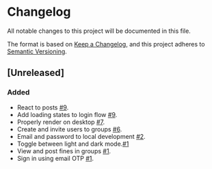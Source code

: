 # Changelog

All notable changes to this project will be documented in this file.

The format is based on [Keep a Changelog](https://keepachangelog.com/en/1.1.0/),
and this project adheres to [Semantic Versioning](https://semver.org/spec/v2.0.0.html).

## [Unreleased]

### Added

- React to posts [#9](https://github.com/hercobezuidenhout/doinfine/issues/11).
- Add loading states to login flow [#9](https://github.com/hercobezuidenhout/doinfine/issues/9).
- Properly render on desktop [#7](https://github.com/hercobezuidenhout/doinfine/issues/7).
- Create and invite users to groups [#6](https://github.com/hercobezuidenhout/doinfine/issues/6).
- Email and password to local development [#2](https://github.com/hercobezuidenhout/doinfine/issues/2).
- Toggle between light and dark mode.[#1](https://github.com/hercobezuidenhout/doinfine/issues/1)
- View and post fines in groups [#1](https://github.com/hercobezuidenhout/doinfine/issues/1).
- Sign in using email OTP [#1](https://github.com/hercobezuidenhout/doinfine/issues/1).
